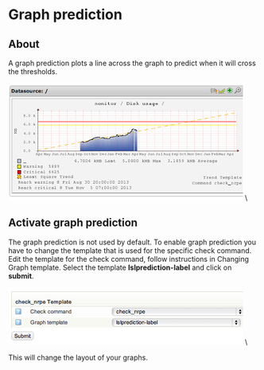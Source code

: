 # Graph prediction

## About

A graph prediction plots a line across the graph to predict when it will cross the thresholds.

![](attachments/16482348/16679163.png) \ 


## Activate graph prediction

The graph prediction is not used by default. To enable graph prediction you have to change the template that is used for the specific check command.
 Edit the template for the check command, follow instructions in Changing Graph template.
 Select the template **lslprediction-label** and click on **submit**.

![](attachments/16482348/16679164.png) \ 


 This will change the layout of your graphs.
